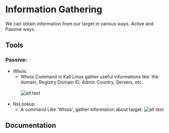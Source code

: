 # Information Gathering 
We can obtain information from our target in various ways. 
Active and Passive ways.

## Tools
### Passive:
- Whois
     * Whois Command in Kali Linux gather useful informations like: the domain, Registry Domain ID, Admin Country, Servers, etc.
     <br><br>
     ![alt text](https://www.cyberpratibha.com/blog/wp-content/uploads/2014/06/whois-ip-address.png)
     <br>
- NsLookup
     * A command Like 'Whois', gather information about target.
      ![alt text](  https://geek-university.com/wp-content/images/linux/nslookup_mx.jpg)
   


## Documentation
